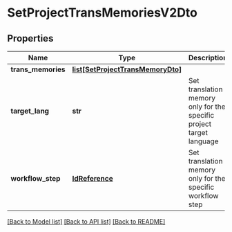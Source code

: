 # SetProjectTransMemoriesV2Dto

## Properties
Name | Type | Description | Notes
------------ | ------------- | ------------- | -------------
**trans_memories** | [**list[SetProjectTransMemoryDto]**](SetProjectTransMemoryDto.md) |  | [optional] 
**target_lang** | **str** | Set translation memory only for the specific project target language | [optional] 
**workflow_step** | [**IdReference**](IdReference.md) | Set translation memory only for the specific workflow step | [optional] 

[[Back to Model list]](../README.md#documentation-for-models) [[Back to API list]](../README.md#documentation-for-api-endpoints) [[Back to README]](../README.md)


